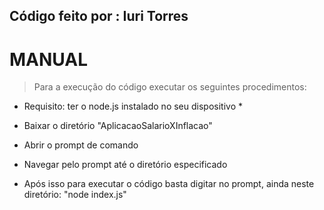 

##  Código feito por : Iuri Torres


# MANUAL

> Para a execução do código executar os seguintes procedimentos:

* Requisito: ter o node.js instalado no seu dispositivo *

- Baixar o diretório "AplicacaoSalarioXInflacao"
- Abrir o prompt de comando
- Navegar pelo prompt até o diretório especificado
  
- Após isso para executar o código basta digitar no prompt, ainda neste diretório:
  "node index.js"
  
